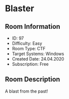 ﻿# Blaster

## Room Information
- ID: 97
- Difficulty: Easy
- Room Type: CTF
- Target Systems: Windows
- Created Date: 24.04.2020
- Subscription: Free

## Room Description
A blast from the past!
